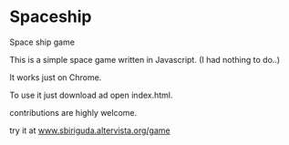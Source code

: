 Spaceship
=========

Space ship game

This is a simple space game written in Javascript.
(I had nothing to do..)

It works just on Chrome. 

To use it just download ad open index.html.

contributions are highly welcome.

try it at www.sbiriguda.altervista.org/game
